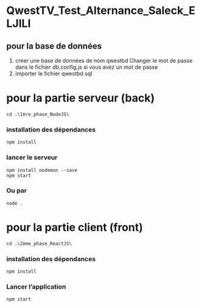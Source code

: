 # QwestTV_Test_Alternance_Saleck_ELJILI

## pour la base de données 

1) créer une base de données de nom qwestbd
   Changer le mot de passe dans le fichier db.config.js si vous avez un mot de passe
2) importer le fichier qwestbd.sql


# pour la partie serveur (back)

    cd .\1ère_phase_NodeJS\ 
### installation des dépendances
    npm install
### lancer le serveur 
    npm install nodemon --save
    npm start
### Ou par
    node .



# pour la partie client (front)

    cd .\2ème_phase_ReactJS\
### installation des dépendances
    npm install
### Lancer l’application
    npm start
